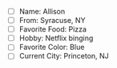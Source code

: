- [ ] Name: Allison
- [ ] From: Syracuse, NY
- [ ] Favorite Food: Pizza
- [ ] Hobby: Netflix binging
- [ ] Favorite Color: Blue
- [ ] Current City: Princeton, NJ